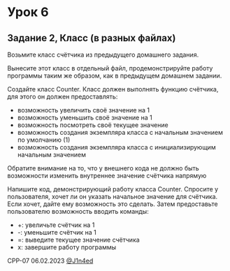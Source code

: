 # Урок 6
## Задание 2, Класс (в разных файлах)

Возьмите класс счётчика из предыдущего домашнего задания.

Вынесите этот класс в отдельный файл, продемонстрируйте работу программы таким же образом, как в предыдущем домашнем задании.

Создайте класс Counter. Класс должен выполнять функцию счётчика, для этого он должен предоставлять:

- возможность увеличить своё значение на 1
- возможность уменьшить своё значение на 1
- возможность посмотреть своё текущее значение
- возможность создания экземпляра класса с начальным значением по умолчанию (1)
- возможность создания экземпляра класса с инициализирующим начальным значением

Обратите внимание на то, что у внешнего кода не должно быть возможности изменить внутреннее значение счётчика напрямую

Напишите код, демонстрирующий работу класса Counter. Спросите у пользователя, хочет ли он указать начальное значение для счётчика. Если хочет, дайте ему возможность это сделать. Затем предоставьте пользователю возможность вводить команды:

- +: увеличьте счётчик на 1
- -: уменьшите счётчик на 1
- =: выведите текущее значение счётчика
- x: завершите работу программы

CPP-07
06.02.2023
[@J1n4ed](https://github.com/J1n4ed)